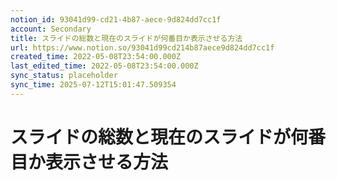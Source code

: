```yaml
---
notion_id: 93041d99-cd21-4b87-aece-9d824dd7cc1f
account: Secondary
title: スライドの総数と現在のスライドが何番目か表示させる方法
url: https://www.notion.so/93041d99cd214b87aece9d824dd7cc1f
created_time: 2022-05-08T23:54:00.000Z
last_edited_time: 2022-05-08T23:54:00.000Z
sync_status: placeholder
sync_time: 2025-07-12T15:01:47.509354
---
```

# スライドの総数と現在のスライドが何番目か表示させる方法
